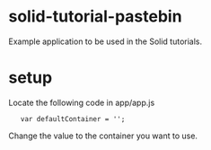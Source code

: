 # solid-tutorial-pastebin
Example application to be used in the Solid tutorials.

# setup

Locate the following code in app/app.js

```
   var defaultContainer = '';
```

Change the value to the container you want to use.
